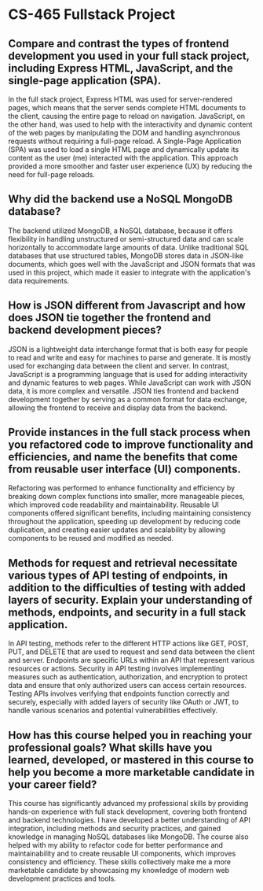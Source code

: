 # CS-465 Fullstack Project

## Compare and contrast the types of frontend development you used in your full stack project, including Express HTML, JavaScript, and the single-page application (SPA).
In the full stack project, Express HTML was used for server-rendered pages, which means that the server sends complete HTML documents to the client, causing the entire page to reload on navigation. JavaScript, on the other hand, was used to help with the interactivity and dynamic content of the web pages by manipulating the DOM and handling asynchronous requests without requiring a full-page reload. A Single-Page Application (SPA) was used to load a single HTML page and dynamically update its content as the user (me) interacted with the application. This approach provided a more smoother and faster user experience (UX) by reducing the need for full-page reloads.

## Why did the backend use a NoSQL MongoDB database?
The backend utilized MongoDB, a NoSQL database, because it offers flexibility in handling unstructured or semi-structured data and can scale horizontally to accommodate large amounts of data. Unlike traditional SQL databases that use structured tables, MongoDB stores data in JSON-like documents, which goes well with the JavaScript and JSON formats that was used in this project, which made it easier to integrate with the application's data requirements.

## How is JSON different from Javascript and how does JSON tie together the frontend and backend development pieces?
JSON is a lightweight data interchange format that is both easy for people to read and write and easy for machines to parse and generate. It is mostly used for exchanging data between the client and server. In contrast, JavaScript is a programming language that is  used for adding interactivity and dynamic features to web pages. While JavaScript can work with JSON data, it is more complex and versatile. JSON ties frontend and backend development together by serving as a common format for data exchange, allowing the frontend to receive and display data from the backend.

## Provide instances in the full stack process when you refactored code to improve functionality and efficiencies, and name the benefits that come from reusable user interface (UI) components.
Refactoring was performed to enhance functionality and efficiency by breaking down complex functions into smaller, more manageable pieces, which improved code readability and maintainability. Reusable UI components offered significant benefits, including maintaining consistency throughout the application, speeding up development by reducing code duplication, and creating easier updates and scalability by allowing components to be reused and modified as needed.

## Methods for request and retrieval necessitate various types of API testing of endpoints, in addition to the difficulties of testing with added layers of security. Explain your understanding of methods, endpoints, and security in a full stack application.
In API testing, methods refer to the different HTTP actions like GET, POST, PUT, and DELETE that are used to request and send data between the client and server. Endpoints are specific URLs within an API that represent various resources or actions. Security in API testing involves implementing measures such as authentication, authorization, and encryption to protect data and ensure that only authorized users can access certain resources. Testing APIs involves verifying that endpoints function correctly and securely, especially with added layers of security like OAuth or JWT, to handle various scenarios and potential vulnerabilities effectively.

## How has this course helped you in reaching your professional goals? What skills have you learned, developed, or mastered in this course to help you become a more marketable candidate in your career field?
This course has significantly advanced my professional skills by providing hands-on experience with full stack development, covering both frontend and backend technologies. I have developed a better understanding of API integration, including methods and security practices, and gained knowledge in managing NoSQL databases like MongoDB. The course also helped with my ability to refactor code for better performance and maintainability and to create reusable UI components, which improves consistency and efficiency. These skills collectively make me a more marketable candidate by showcasing my knowledge of modern web development practices and tools.
